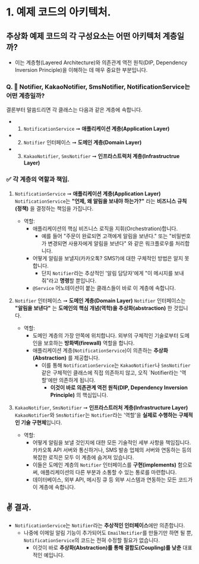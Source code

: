 # 1. 예제 코드의 아키텍처.
## 추상화 예제 코드의 각 구성요소는 어떤 아키텍처 계층일까?
* 이는 계층형(Layered Architecture)와 의존관계 역전 원칙(DIP, Dependency Inversion Principle)을 이해하는 데 매우 중요한 부분입니다.

### Q. 🤔 Notifier, KakaoNotifier, SmsNotifier, NotificationService는 어떤 계층일까?
결론부터 말씀드리면 각 클래스는 다음과 같은 계층에 속합니다.

* 1. `NotificationService` ➞ **애플리케이션 계층(Application Layer)**
* 2. `Notifier` 인터페이스 ➞ **도메인 계층(Domain Layer)**
* 3. `KakaoNotifier`, `SmsNotifier` ➞ **인프라스트럭처 계층(Infrastructrue Layer)**

### ✅ 각 계층의 역할과 책임.
1. `NotificationService` ➞ **애플리케이션 계층(Application Layer)**
`NotificationService`는 **"언제, 왜 알림을 보내야 하는가?"** 라는 **비즈니스 규칙(정책)** 을 결정하는 책임을 가집니다.
   * 역할:
     * 애플리케이션의 핵심 비즈니스 로직을 지휘(Orchestration)합니다.
       * 예를 들어 "주문이 완료되면 고객에게 알림을 보낸다." 또는 "비밀번호가 변경되면 사용자에게 알림을 보낸다" 와 같은 워크플로우를 처리합니다.
     * 어떻게 알림을 보낼지(카카오톡? SMS?)에 대한 구체적인 방법은 알지 못합니다.
       * 단지 `Notifier`라는 추상적인 '알림 담당자'에게 "이 메시지를 보내줘"라고 **명령**할 뿐입니다.
     * `@Service` 어노테이션이 붙는 클래스들이 바로 이 계층에 속합니다.

2. `Notifier` 인터페이스 ➞ **도메인 계층(Domain Layer)**
`Notifier` 인터페이스는 **"알림을 보낸다"** 는 **도메인의 핵심 개념(역학)을 추상화(abstraction)** 한 것입니다.
    * 역할:
      * 도메인 계층의 가장 안쪽에 위치합니다. 외부의 구체적인 기술로부터 도메인을 보호하는 **방화벽(firewall)** 역할을 합니다.
      * 애플리케이션 계층(`NotificationService`)이 의존하는 **추상화(Abstraction)** 를 제공합니다.
        * 이를 통해 `NotificationService`는 `KakaoNotifier`나 `SmsNotifier` 같은 구체적인 클래스에 직접 의존하지 않고, 오직 `Notifier라는 '역할'에만 의존하게 됩니다.
          * **이것이 바로 의존관계 역전 원칙(DIP, Dependency Inversion Principle)** 의 핵심입니다.

3. `KakaoNotifier`, `SmsNotifier` ➞ **인프라스트러처 계층(Infrastructure Layer)**
`KakaoNotifier`와 `SmsNotifier`는 `Notifier`라는 '역할'을 **실제로 수행하는 구체적인 기술 구현체**입니다.
    * 역할:
      * 어떻게 알림을 보낼 것인지에 대한 모든 기술적인 세부 사항을 책임집니다. 카카오톡 API 서버와 통신하거나, SMS 발송 업체의 서버와 연동하는 등의 복잡한 로직은 모두 이 계층에 숨겨져 있습니다.
      * 이들은 도메인 계층의 `Notifier` 인터페이스를 **구현(implements)** 함으로써, 애플리케이션의 다른 부분과 소통할 수 있는 통로를 마련합니다.
      * 데이터베이스, 외부 API, 메시징 큐 등 외부 시스템과 연동하는 모든 코드가 이 계층에 속합니다.

## ✌️ 결과.
* `NotificationService`는 `Notifier`라는 **추상적인 인터페이스**에만 의존합니다.
  * 나중에 이메일 알림 기능이 추가되어도 `EmailNotifier`를 만들기만 하면 될 뿐, `NotificationService`의 코드는 전혀 수정할 필요가 없습니다.
    * 이것이 바로 **추상화(Abstraction)를 통해 결합도(Coupling)를 낮춘** 대표적인 예입니다.